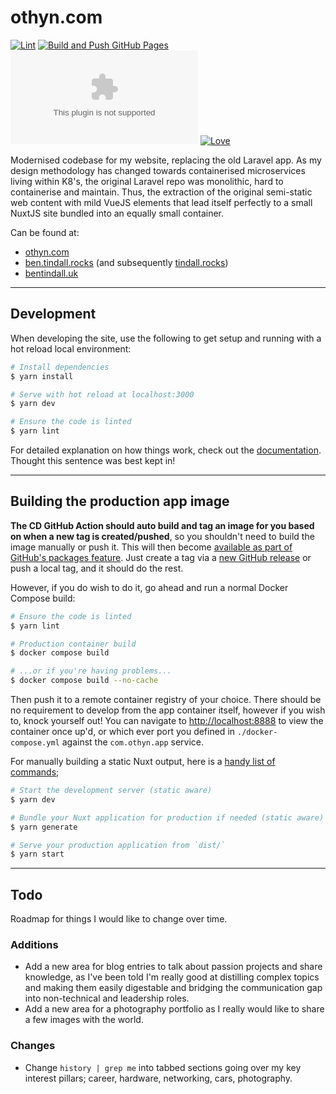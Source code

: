 # othyn.com

[![Lint](https://github.com/othyn/othyn.com/actions/workflows/00-lint.yml/badge.svg)](https://github.com/othyn/othyn.com/actions/workflows/00-lint.yml)
[![Build and Push GitHub Pages](https://github.com/othyn/othyn.com/actions/workflows/01-pages.yml/badge.svg)](https://github.com/othyn/othyn.com/actions/workflows/01-pages.yml)
[![GitHub license](https://img.shields.io/github/license/othyn/othyn.com)](https://github.com/othyn/othyn.com/blob/main/LICENSE)
[![Love](https://img.shields.io/badge/built%20with-love-red)](https://img.shields.io/badge/built%20with-love-red)

Modernised codebase for my website, replacing the old Laravel app. As my design methodology has changed towards containerised microservices living within K8's, the original Laravel repo was monolithic, hard to containerise and maintain. Thus, the extraction of the original semi-static web content with mild VueJS elements that lead itself perfectly to a small NuxtJS site bundled into an equally small container.

Can be found at:

- [othyn.com](https://othyn.com/)
- [ben.tindall.rocks](https://ben.tindall.rocks/) (and subsequently [tindall.rocks](https://tindall.rocks/))
- [bentindall.uk](https://bentindall.uk/)

---

## Development

When developing the site, use the following to get setup and running with a hot reload local environment:

```bash
# Install dependencies
$ yarn install

# Serve with hot reload at localhost:3000
$ yarn dev

# Ensure the code is linted
$ yarn lint
```

For detailed explanation on how things work, check out the [documentation](https://nuxtjs.org). Thought this sentence was best kept in!

---

## Building the production app image

**The CD GitHub Action should auto build and tag an image for you based on when a new tag is created/pushed**, so you shouldn't need to build the image manually or push it. This will then become [available as part of GitHub's packages feature](https://github.com/othyn/othyn.com/pkgs/container/othyn.com). Just create a tag via a [new GitHub release](https://github.com/othyn/othyn.com/releases) or push a local tag, and it should do the rest.

However, if you do wish to do it, go ahead and run a normal Docker Compose build:

```bash
# Ensure the code is linted
$ yarn lint

# Production container build
$ docker compose build

# ...or if you're having problems...
$ docker compose build --no-cache
```

Then push it to a remote container registry of your choice. There should be no requirement to develop from the app container itself, however if you wish to, knock yourself out! You can navigate to [http://localhost:8888](http://localhost:8888) to view the container once up'd, or which ever port you defined in `./docker-compose.yml` against the `com.othyn.app` service.

For manually building a static Nuxt output, here is a [handy list of commands](https://nuxtjs.org/announcements/going-full-static/#commands);

```bash
# Start the development server (static aware)
$ yarn dev

# Bundle your Nuxt application for production if needed (static aware) and export your application to static HTML in `dist/` directory
$ yarn generate

# Serve your production application from `dist/`
$ yarn start
```

---

## Todo

Roadmap for things I would like to change over time.

### Additions

- Add a new area for blog entries to talk about passion projects and share knowledge, as I've been told I'm really good at distilling complex topics and making them easily digestable and bridging the communication gap into non-technical and leadership roles.
- Add a new area for a photography portfolio as I really would like to share a few images with the world.

### Changes

- Change `history | grep me` into tabbed sections going over my key interest pillars; career, hardware, networking, cars, photography.
